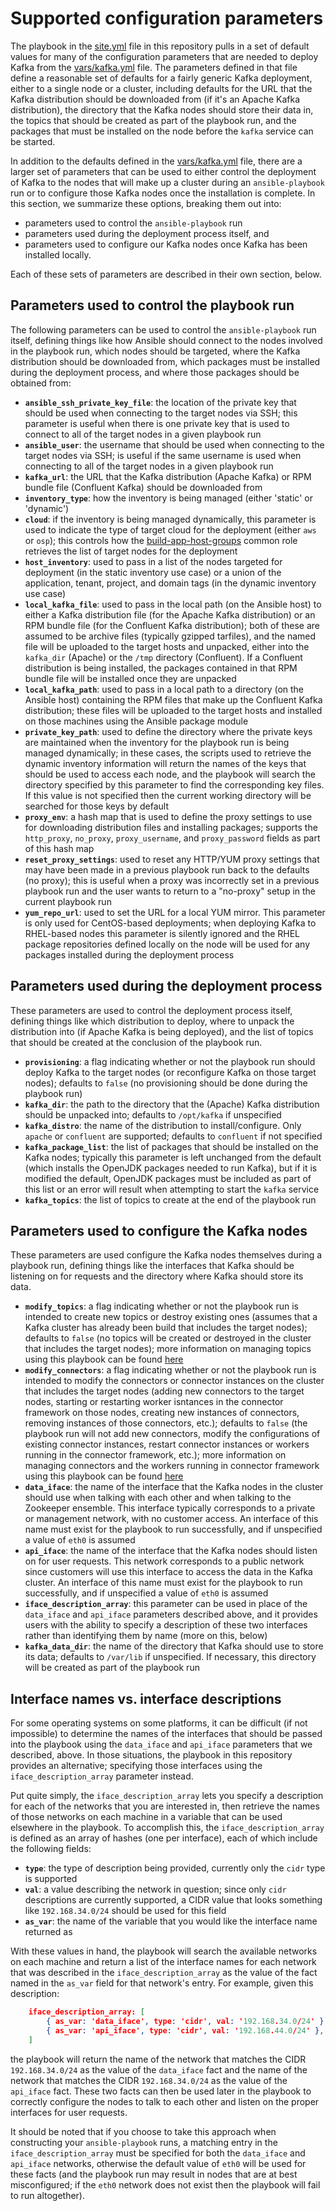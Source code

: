# Supported configuration parameters
The playbook in the [site.yml](../site.yml) file in this repository pulls in a set of default values for many of the configuration parameters that are needed to deploy Kafka from the [vars/kafka.yml](../vars/kafka.yml) file. The parameters defined in that file define a reasonable set of defaults for a fairly generic Kafka deployment, either to a single node or a cluster, including defaults for the URL that the Kafka distribution should be downloaded from (if it's an Apache Kafka distribution), the directory that the Kafka nodes should store their data in, the topics that should be created as part of the playbook run, and the packages that must be installed on the node before the `kafka` service can be started.

In addition to the defaults defined in the [vars/kafka.yml](../vars/kafka.yml) file, there are a larger set of parameters that can be used to either control the deployment of Kafka to the nodes that will make up a cluster during an `ansible-playbook` run or to configure those Kafka nodes once the installation is complete. In this section, we summarize these options, breaking them out into:

* parameters used to control the `ansible-playbook` run
* parameters used during the deployment process itself, and
* parameters used to configure our Kafka nodes once Kafka has been installed locally.

Each of these sets of parameters are described in their own section, below.

## Parameters used to control the playbook run
The following parameters can be used to control the `ansible-playbook` run itself, defining things like how Ansible should connect to the nodes involved in the playbook run, which nodes should be targeted, where the Kafka distribution should be downloaded from, which packages must be installed during the deployment process, and where those packages should be obtained from:

* **`ansible_ssh_private_key_file`**: the location of the private key that should be used when connecting to the target nodes via SSH; this parameter is useful when there is one private key that is used to connect to all of the target nodes in a given playbook run
* **`ansible_user`**: the username that should be used when connecting to the target nodes via SSH; is useful if the same username is used when connecting to all of the target nodes in a given playbook run
* **`kafka_url`**: the URL that the Kafka distribution (Apache Kafka) or RPM bundle file (Confluent Kafka) should be downloaded from
* **`inventory_type`**: how the inventory is being managed (either 'static' or 'dynamic')
* **`cloud`**: if the inventory is being managed dynamically, this parameter is used to indicate the type of target cloud for the deployment (either `aws` or `osp`); this controls how the [build-app-host-groups](../common-roles/build-app-host-groups) common role retrieves the list of target nodes for the deployment
* **`host_inventory`**: used to pass in a list of the nodes targeted for deployment (in the static inventory use case) or a union of the application, tenant, project, and domain tags (in the dynamic inventory use case)
* **`local_kafka_file`**: used to pass in the local path (on the Ansible host) to either a Kafka distribution file (for the Apache Kafka distribution) or an RPM bundle file (for the Confluent Kafka distribution); both of these are assumed to be archive files (typically gzipped tarfiles), and the named file will be uploaded to the target hosts and unpacked, either into the `kafka_dir` (Apache) or the `/tmp` directory (Confluent). If a Confluent distribution is being installed, the packages contained in that RPM bundle file will be installed once they are unpacked
* **`local_kafka_path`**: used to pass in a local path to a directory (on the Ansible host) containing the RPM files that make up the Confluent Kafka distribution; these files will be uploaded to the target hosts and installed on those machines using the Ansible package module
* **`private_key_path`**: used to define the directory where the private keys are maintained when the inventory for the playbook run is being managed dynamically; in these cases, the scripts used to retrieve the dynamic inventory information will return the names of the keys that should be used to access each node, and the playbook will search the directory specified by this parameter to find the corresponding key files. If this value is not specified then the current working directory will be searched for those keys by default
* **`proxy_env`**: a hash map that is used to define the proxy settings to use for downloading distribution files and installing packages; supports the `http_proxy`, `no_proxy`, `proxy_username`, and `proxy_password` fields as part of this hash map
* **`reset_proxy_settings`**: used to reset any HTTP/YUM proxy settings that may have been made in a previous playbook run back to the defaults (no proxy); this is useful when a proxy was incorrectly set in a previous playbook run and the user wants to return to a "no-proxy" setup in the current playbook run
* **`yum_repo_url`**: used to set the URL for a local YUM mirror. This parameter is only used for CentOS-based deployments; when deploying Kafka to RHEL-based nodes this parameter is silently ignored and the RHEL package repositories defined locally on the node will be used for any packages installed during the deployment process

## Parameters used during the deployment process
These parameters are used to control the deployment process itself, defining things like which distribution to deploy, where to unpack the distribution into (if Apache Kafka is being deployed), and the list of topics that should be created at the conclusion of the playbook run.

* **`provisioning`**: a flag indicating whether or not the playbook run should deploy Kafka to the target nodes (or reconfigure Kafka on those target nodes); defaults to `false` (no provisioning should be done during the playbook run)
* **`kafka_dir`**: the path to the directory that the (Apache) Kafka distribution should be unpacked into; defaults to `/opt/kafka` if unspecified
* **`kafka_distro`**: the name of the distribution to install/configure. Only `apache` or `confluent` are supported; defaults to `confluent` if not specified
* **`kafka_package_list`**: the list of packages that should be installed on the Kafka nodes; typically this parameter is left unchanged from the default (which installs the OpenJDK packages needed to run Kafka), but if it is modified the default, OpenJDK packages must be included as part of this list or an error will result when attempting to start the `kafka` service
* **`kafka_topics`**: the list of topics to create at the end of the playbook run

## Parameters used to configure the Kafka nodes
These parameters are used configure the Kafka nodes themselves during a playbook run, defining things like the interfaces that Kafka should be listening on for requests and the directory where Kafka should store its data.

* **`modify_topics`**: a flag indicating whether or not the playbook run is intended to create new topics or destroy existing ones (assumes that a Kafka cluster has already been build that includes the target nodes); defaults to `false` (no topics will be created or destroyed in the cluster that includes the target nodes); more information on managing topics using this playbook can be found [here](Managing-Topics.md)
* **`modify_connectors`**: a flag indicating whether or not the playbook run is intended to modify the connectors or connector instances on the cluster that includes the target nodes (adding new connectors to the target nodes, starting or restarting worker isntances in the connector framework on those nodes, creating new instances of connectors, removing instances of those connectors, etc.); defaults to `false` (the playbook run will not add new connectors, modify the configurations of existing connector instances, restart connector instances or workers running in the connector framework, etc.); more information on managing connectors and the workers running in connector framework using this playbook can be found [here](Managing-Connectors.md)
* **`data_iface`**: the name of the interface that the Kafka nodes in the cluster should use when talking with each other and when talking to the Zookeeper ensemble. This interface typically corresponds to a private or management network, with no customer access. An interface of this name must exist for the playbook to run successfully, and if unspecified a value of `eth0` is assumed
* **`api_iface`**: the name of the interface that the Kafka nodes should listen on for user requests. This network corresponds to a public network since customers will use this interface to access the data in the Kafka cluster. An interface of this name must exist for the playbook to run successfully, and if unspecified a value of `eth0` is assumed
* **`iface_description_array`**: this parameter can be used in place of the `data_iface` and `api_iface` parameters described above, and it provides users with the ability to specify a description of these two interfaces rather than identifying them by name (more on this, below)
* **`kafka_data_dir`**: the name of the directory that Kafka should use to store its data; defaults to `/var/lib` if unspecified. If necessary, this directory will be created as part of the playbook run

## Interface names vs. interface descriptions
For some operating systems on some platforms, it can be difficult (if not impossible) to determine the names of the interfaces that should be passed into the playbook using the `data_iface` and `api_iface` parameters that we described, above. In those situations, the playbook in this repository provides an alternative; specifying those interfaces using the `iface_description_array` parameter instead.

Put quite simply, the `iface_description_array` lets you specify a description for each of the networks that you are interested in, then retrieve the names of those networks on each machine in a variable that can be used elsewhere in the playbook. To accomplish this, the `iface_description_array` is defined as an array of hashes (one per interface), each of which include the following fields:

* **`type`**: the type of description being provided, currently only the `cidr` type is supported
* **`val`**: a value describing the network in question; since only `cidr` descriptions are currently supported, a CIDR value that looks something like `192.168.34.0/24` should be used for this field
* **`as_var`**: the name of the variable that you would like the interface name returned as

With these values in hand, the playbook will search the available networks on each machine and return a list of the interface names for each network that was described in the `iface_description_array` as the value of the fact named in the `as_var` field for that network's entry. For example, given this description:

```json
    iface_description_array: [
        { as_var: 'data_iface', type: 'cidr', val: '192.168.34.0/24' },
        { as_var: 'api_iface', type: 'cidr', val: '192.168.44.0/24' },
    ]
```

the playbook will return the name of the network that matches the CIDR `192.168.34.0/24` as the value of the `data_iface` fact and the name of the network that matches the CIDR `192.168.34.0/24` as the value of the `api_iface` fact. These two facts can then be used later in the playbook to correctly configure the nodes to talk to each other and listen on the proper interfaces for user requests.

It should be noted that if you choose to take this approach when constructing your `ansible-playbook` runs, a matching entry in the `iface_description_array` must be specified for both the `data_iface` and `api_iface` networks, otherwise the default value of `eth0` will be used for these facts (and the playbook run may result in nodes that are at best misconfigured; if the `eth0` network does not exist then the playbook will fail to run altogether).
